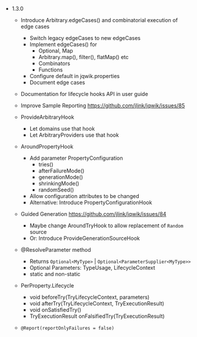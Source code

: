 - 1.3.0

    - Introduce Arbitrary.edgeCases() and combinatorial execution of edge cases
        - Switch legacy edgeCases to new edgeCases
        - Implement edgeCases() for
            - Optional, Map 
            - Arbitrary.map(), filter(), flatMap() etc
            - Combinators
            - Functions
        - Configure default in jqwik.properties
        - Document edge cases

    - Documentation for lifecycle hooks API in user guide
    
    - Improve Sample Reporting
      https://github.com/jlink/jqwik/issues/85

    - ProvideArbitraryHook
        - Let domains use that hook
        - Let ArbitraryProviders use that hook
        
    - AroundPropertyHook
        - Add parameter PropertyConfiguration
            - tries()
            - afterFailureMode()
            - generationMode()
            - shrinkingMode()
            - randomSeed()
        - Allow configuration attributes to be changed
        - Alternative: Introduce PropertyConfigurationHook
    
    - Guided Generation
      https://github.com/jlink/jqwik/issues/84
      - Maybe change AroundTryHook to allow replacement of `Random` source
      - Or: Introduce ProvideGenerationSourceHook
      
    - @ResolveParameter method
        - Returns `Optional<MyType>` | `Optional<ParameterSupplier<MyType>>`
        - Optional Parameters: TypeUsage, LifecycleContext
        - static and non-static

    - PerProperty.Lifecycle
        - void beforeTry(TryLifecycleContext, parameters)
        - void afterTry(TryLifecycleContext, TryExecutionResult)
        - void onSatisfiedTry()
        - TryExecutionResult onFalsifiedTry(TryExecutionResult)

    - `@Report(reportOnlyFailures = false)`

